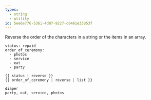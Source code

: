 ```yaml
---
types:
  - string
  - utility
id: 5ee6e776-5361-4d87-9227-c0461e33853f
---
```

Reverse the order of the characters in a string or the items in an array.

```.language-yaml
status: repaid
order_of_ceremony:
  - photos
  - service
  - eat
  - party
```

```
{{ status | reverse }}
{{ order_of_ceremony | reverse | list }}
```

```.language-output
diaper
party, eat, service, photos
```
